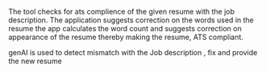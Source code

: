 
The tool checks for ats complience of the given resume with the job description. 
The application suggests correction on the words used in the resume
the app calculates the word count and suggests correction on appearance of the resume thereby making the resume, ATS compliant.

 genAI is used to detect mismatch with the Job description , fix and provide the new resume
